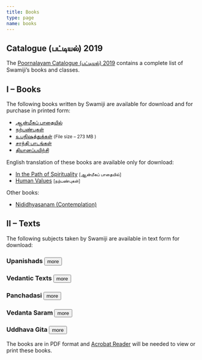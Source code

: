 ```yaml
---
title: Books
type: page
name: books
---
```


## Catalogue (பட்டியல்) 2019
The [Poornalayam Catalogue (பட்டியல்) 2019](/files/poornalayam-catalogue-2019.pdf) contains a complete list of Swamiji’s books and classes.

## I – Books
The following books written by Swamiji are available for download and for purchase in printed form:

<ul>
   <li><a href="https://archive.org/download/PoornalayamBooks/aanmeeka-padaiyil-book-tamil.pdf">ஆன்மீகப் பாதையில்</a></li>
   <li><a href="https://archive.org/download/PoornalayamBooks/human-values-book-tamil.pdf">நற்பண்புகள்</a></li>
   <li><a href="https://archive.org/download/UpanishadsTamil/Upanishads_Full_Book.pdf">உபநிஷத்துக்கள்</a> <small>(File size – 273 MB )</small></li>
   <li><a href="https://archive.org/download/PoornalayamBooks/shanti-pata-mantras-tamil.pdf">சாந்தி பாடங்கள்</a></li>
   <li><a href="https://archive.org/download/PoornalayamBooks/dhyaana-payirchi.pdf">தியானப்பயிற்சி</a></li>
</ul>

English translation of these books are available only for download:

<ul>
   <li><a href="https://archive.org/download/PoornalayamBooks/InThePathOfSpirituality.pdf">In the Path of Spirituality</a>&nbsp;<small>[ஆன்மீகப் பாதையில்]</small></li>
   <li><a href="https://archive.org/download/PoornalayamBooks/human-values-book-english.pdf">Human Values</a> <small>[நற்பண்புகள்]</small></li>
</ul>

Other books:

<ul>
   <li><a href="https://archive.org/download/PoornalayamBooks/nididhyasanam-book-english.pdf">Nididhyasanam (Contemplation)</a></li>
</ul>

## II – Texts
The following subjects taken by Swamiji are available in text form for download:

### Upanishads <button onclick='showhide(this, "up")'>more</button>
<div id="up" class="collapse" style="display: none;">
   <ul>
      <li><a href="https://archive.org/download/UpanishadsTamil/02_Mundaka_Upanishad.pdf">Mundaka Upanishad</a></li>
      <li><a href="https://archive.org/download/UpanishadsTamil/03_Kena_Upanishad.pdf">Kena Upanishad</a></li>
      <li><a href="https://archive.org/download/UpanishadsTamil/04_Katha_Upanishad.pdf">Katha Upanishad</a></li>
      <li><a href="https://archive.org/download/UpanishadsTamil/05_Kaivalya_Upanishad.pdf">Kaivalya Upanishad</a></li>
      <li><a href="https://archive.org/download/UpanishadsTamil/06_Taittiriya_Upanishad.pdf">Taittiriya Upanishad</a></li>
      <li><a href="https://archive.org/download/UpanishadsTamil/07_Isavasya_Upanishad.pdf">Isavasya Upanishad</a></li>
      <li><a href="https://archive.org/download/UpanishadsTamil/08_Mandukya_Upanishad.pdf">Mandukya Upanishad</a></li>
      <li>Mandukya Upanishad With Gowdapadha Karika <a href="https://archive.org/download/MandukyaUpanishadGowdapadhaKarika/Mandukya_Upanishad_with_Gowdapadha_Karika_Tamil_1_of_4.pdf">Part 1</a> <a href="https://archive.org/download/MandukyaUpanishadGowdapadhaKarika/Mandukya_Upanishad_with_Gowdapadha_Karika_Tamil_2_of_4.pdf">Part 2</a> <a href="https://archive.org/download/MandukyaUpanishadGowdapadhaKarika/Mandukya_Upanishad_with_Gowdapadha_Karika_Tamil_3_of_4.pdf">Part 3</a> <a href="https://archive.org/download/MandukyaUpanishadGowdapadhaKarika/Mandukya_Upanishad_with_Gowdapadha_Karika_Tamil_4_of_4.pdf">Part 4</a></li>
      <li><a href="https://archive.org/download/UpanishadsTamil/00_Upanishads_Title_Pages.pdf">Upanishads Book Title Pages</a></li>
      <li><a href="https://archive.org/download/UpanishadsTamil/01_Upanishads_Preface.pdf">Upanishads Book Preface</a></li>
      <li><a href="https://archive.org/download/UpanishadsTamil/Upanishads_Full_Book.pdf">Upanishads Full Book</a></li>
   </ul>
   <p>Internet archive <a href="https://archive.org/details/UpanishadsTamil/">Upanishads book</a> download page.<br></p>
</div>

### Vedantic Texts <button onclick='showhide(this, "vt")'>more</button>
<div id="vt" class="collapse " style="display: none;">
   <ul>
      <li><a href="https://archive.org/download/VedanticTexts/Tattvabodha.pdf">Tattavabodha</a></li>
      <li><a href="https://archive.org/download/VedanticTexts/Jiva_Yatra.pdf">Jiva Yatra</a></li>
      <li><a href="https://archive.org/download/VedanticTexts/Dakshinamurti_Stotram.pdf">Dakshinamurti Stotram</a></li>
      <li><a href="https://archive.org/download/VedanticTexts/Maneesha_Panchakam.pdf">Maneesha Panchakam</a></li>
      <li><a href="https://archive.org/download/VedanticTexts/Guru_Stotram.pdf">Guru Stotram</a></li>
      <li><a href="https://archive.org/download/VedanticTexts/Hastamalakiyam.pdf">Hastamalakiyam</a></li>
      <li><a href="https://archive.org/download/VedanticTexts/Ananda_Kalipu.pdf">Ananda Kalipu</a></li>
      <li><a href="https://archive.org/download/VedanticTexts/Eka_Sloki.pdf">Eka Sloki</a></li>
      <li><a href="https://archive.org/download/VedanticTexts/Aparoksha_Anubhuthi.pdf">Aparoksha Anubhuthi</a></li>
      <li><a href="https://archive.org/download/VedanticTexts/Yati_Panchakam.pdf">Yati Panchakam</a></li>
      <li><a href="https://archive.org/download/VedanticTexts/VivekaChudamani.pdf">VivekaChudamani</a></li>
      <li><a href="https://archive.org/download/VedanticTexts/Kasi_Panchakam.pdf">Kasi Panchakam</a></li>
      <li><a href="https://archive.org/download/VedanticTexts/Sadhana_Panchakam.pdf">Sadhana Panchakam</a></li>
      <li><a href="https://archive.org/download/VedanticTexts/Nava_Yogi_Samvadham.pdf">Jayanteya Gita (Nava Yogi Samvadham) UG 02-05</a></li>
      <li><a href="https://archive.org/download/VedanticTexts/Maaya_Panchakam.pdf">Maaya Panchakam</a></li>
   </ul>
   <p>Internet archive <a href="https://archive.org/details/VedanticTexts/">Vedantic Texts</a> download page.</p>
</div>

### Panchadasi <button onclick='showhide(this, "pd")'>more</button>
<div id="pd" class="collase " style="display: none;">
   <ul>
      <li><a href="https://archive.org/download/Panchadasi/Panchadasi_Chapter_01.pdf">Chapter 01</a></li>
      <li><a href="https://archive.org/download/Panchadasi/Panchadasi_Chapter_02.pdf">Chapter 02</a></li>
      <li><a href="https://archive.org/download/Panchadasi/Panchadasi_Chapter_03.pdf">Chapter 03</a></li>
      <li><a href="https://archive.org/download/Panchadasi/Panchadasi_Chapter_04.pdf">Chapter 04</a></li>
      <li><a href="https://archive.org/download/Panchadasi/Panchadasi_Chapter_05.pdf">Chapter 05</a></li>
      <li><a href="https://archive.org/download/Panchadasi/Panchadasi_Chapter_06.pdf">Chapter 06</a></li>
      <li><a href="https://archive.org/download/Panchadasi/Panchadasi_Chapter_07.pdf">Chapter 07</a></li>
      <li><a href="https://archive.org/download/Panchadasi/Panchadasi_Chapter_08.pdf">Chapter 08</a></li>
      <li><a href="https://archive.org/download/Panchadasi/Panchadasi_Chapter_09.pdf">Chapter 09</a></li>
      <li><a href="https://archive.org/download/Panchadasi/Panchadasi_Chapter_10.pdf">Chapter 10</a></li>
      <li><a href="https://archive.org/download/Panchadasi/Panchadasi_Chapter_11-15.pdf">Chapters 11-15</a></li>
   </ul>
   <p>Internet archive <a href="https://archive.org/details/Panchadasi/">Panchadasi</a> download page.<br></p>
</div>

### Vedanta Saram <button onclick='showhide(this, "vs")'>more</button>
<div id="vs" class="collapse" style="display: none;">
   <ul>
      <li><a href="https://archive.org/download/VedantaSaram/VS_01.pdf">Part 1</a></li>
      <li><a href="https://archive.org/download/VedantaSaram/VS_02.pdf">Part 2</a></li>
      <li><a href="https://archive.org/download/VedantaSaram/VS_03.pdf">Part 3</a></li>
      <li><a href="https://archive.org/download/VedantaSaram/VS_04.pdf">Part 4</a></li>
      <li><a href="https://archive.org/download/VedantaSaram/VS_05.pdf">Part 5</a></li>
      <li><a href="https://archive.org/download/VedantaSaram/VS_06.pdf">Part 6</a></li>
   </ul>
   <p>Internet archive <a href="https://archive.org/details/VedantaSaram/">Vedanta Saram</a> download page.</p>
</div>

### Uddhava Gita <button onclick='showhide(this, "ug")'>more</button>
<div id="ug" class="collapse" style="display: none;">
   <ul>
      <li><a href="https://archive.org/download/UddhavaGitaText/Uddhava_Gita_Chapter_01.pdf">Chapter 01</a></li>
      <li><a href="https://archive.org/download/UddhavaGitaText/Uddhava_Gita_Chapter_02.pdf">Chapter 02</a></li>
      <li><a href="https://archive.org/download/UddhavaGitaText/Uddhava_Gita_Chapter_03.pdf">Chapter 03</a></li>
      <li><a href="https://archive.org/download/UddhavaGitaText/Uddhava_Gita_Chapter_04.pdf">Chapter 04</a></li>
      <li><a href="https://archive.org/download/UddhavaGitaText/Uddhava_Gita_Chapter_05.pdf">Chapter 05</a></li>
      <li><a href="https://archive.org/download/UddhavaGitaText/Uddhava_Gita_Chapter_06.pdf">Chapter 06</a></li>
      <li><a href="https://archive.org/download/UddhavaGitaText/Uddhava_Gita_Chapter_07.pdf">Chapter 07</a></li>
      <li><a href="https://archive.org/download/UddhavaGitaText/Uddhava_Gita_Chapter_08.pdf">Chapter 08</a></li>
      <li><a href="https://archive.org/download/UddhavaGitaText/Uddhava_Gita_Chapter_09.pdf">Chapter 09</a></li>
      <li><a href="https://archive.org/download/UddhavaGitaText/Uddhava_Gita_Chapter_10.pdf">Chapter 10</a></li>
      <li><a href="https://archive.org/download/UddhavaGitaText/Uddhava_Gita_Chapter_11.pdf">Chapter 11</a></li>
      <li><a href="https://archive.org/download/UddhavaGitaText/Uddhava_Gita_Chapter_12.pdf">Chapter 12</a></li>
      <li><a href="https://archive.org/download/UddhavaGitaText/Uddhava_Gita_Chapter_13.pdf">Chapter 13</a></li>
      <li><a href="https://archive.org/download/UddhavaGitaText/Uddhava_Gita_Chapter_14.pdf">Chapter 14</a></li>
      <li><a href="https://archive.org/download/UddhavaGitaText/Uddhava_Gita_Chapter_15.pdf">Chapter 15</a></li>
      <li><a href="https://archive.org/download/UddhavaGitaText/Uddhava_Gita_Chapter_16.pdf">Chapter 16</a></li>
      <li><a href="https://archive.org/download/UddhavaGitaText/Uddhava_Gita_Chapter_17.pdf">Chapter 17</a></li>
      <li><a href="https://archive.org/download/UddhavaGitaText/Uddhava_Gita_Chapter_18.pdf">Chapter 18</a></li>
      <li><a href="https://archive.org/download/UddhavaGitaText/Uddhava_Gita_Chapter_19.pdf">Chapter 19</a></li>
      <li><a href="https://archive.org/download/UddhavaGitaText/Uddhava_Gita_Chapter_20.pdf">Chapter 20</a></li>
      <li><a href="https://archive.org/download/UddhavaGitaText/Uddhava_Gita_Chapter_21.pdf">Chapter 21</a></li>
      <li><a href="https://archive.org/download/UddhavaGitaText/Uddhava_Gita_Chapter_22.pdf">Chapter 22</a></li>
      <li><a href="https://archive.org/download/UddhavaGitaText/Uddhava_Gita_Chapter_23.pdf">Chapter 23</a></li>
      <li><a href="https://archive.org/download/UddhavaGitaText/Uddhava_Gita_Chapter_24.pdf">Chapter 24</a></li>
      <li><a href="https://archive.org/download/UddhavaGitaText/Uddhava_Gita_Chapter_25.pdf">Chapter 25</a></li>
      <li><a href="https://archive.org/download/UddhavaGitaText/Uddhava_Gita_Chapter_26.pdf">Chapter 26</a></li>
      <li><a href="https://archive.org/download/UddhavaGitaText/Uddhava_Gita_Chapter_27.pdf">Chapter 27</a></li>
      <li><a href="https://archive.org/download/UddhavaGitaText/Uddhava_Gita_Chapter_28.pdf">Chapter 28</a></li>
      <li><a href="https://archive.org/download/UddhavaGitaText/Uddhava_Gita_Chapter_29.pdf">Chapter 29</a></li>
   </ul>
   <p>Internet archive <a href="https://archive.org/details/UddhavaGitaText/">Uddhava Gita</a> download page.<br></p>
</div>

The books are in PDF format and [Acrobat Reader](http://get.adobe.com/reader/) will be needed to view or print these books.

<script type="text/javascript">

function showhide(button, id) {

    var x = document.getElementById(id);

    if (x.style.display == "none") {
        button.innerHTML = "less";
        x.style.display = "block";
    } else {
        button.innerHTML = "more";
        x.style.display = "none";
    }
}

</script>